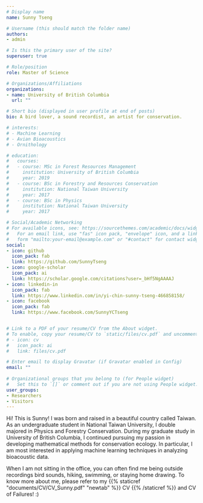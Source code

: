 ```yaml
---
# Display name
name: Sunny Tseng

# Username (this should match the folder name)
authors:
- admin

# Is this the primary user of the site?
superuser: true

# Role/position
role: Master of Science

# Organizations/Affiliations
organizations:
- name: University of British Columbia
  url: ""

# Short bio (displayed in user profile at end of posts)
bio: A bird lover, a sound recordist, an artist for conservation.

# interests:
# - Machine Learning
# - Avian Bioacoustics
# - Ornithology

# education:
#   courses:
#   - course: MSc in Forest Resources Management
#     institution: University of British Columbia
#     year: 2019
#   - course: BSc in Forestry and Resources Conservation
#     institution: National Taiwan University
#     year: 2017
#   - course: BSc in Physics
#     institution: National Taiwan University
#     year: 2017

# Social/Academic Networking
# For available icons, see: https://sourcethemes.com/academic/docs/widgets/#icons
#   For an email link, use "fas" icon pack, "envelope" icon, and a link in the
#   form "mailto:your-email@example.com" or "#contact" for contact widget.
social:
- icon: github
  icon_pack: fab
  link: https://github.com/SunnyTseng
- icon: google-scholar
  icon_pack: ai
  link: https://scholar.google.com/citations?user=_bHf5NgAAAAJ
- icon: linkedin-in
  icon_pack: fab
  link: https://www.linkedin.com/in/yi-chin-sunny-tseng-466858158/  
- icon: facebook
  icon_pack: fab
  link: https://www.facebook.com/SunnyYCTseng


# Link to a PDF of your resume/CV from the About widget.
# To enable, copy your resume/CV to `static/files/cv.pdf` and uncomment the lines below.  
# - icon: cv
#   icon_pack: ai
#   link: files/cv.pdf

# Enter email to display Gravatar (if Gravatar enabled in Config)
email: ""
  
# Organizational groups that you belong to (for People widget)
#   Set this to `[]` or comment out if you are not using People widget.  
user_groups:
- Researchers
- Visitors
---
```


Hi! This is Sunny! I was born and raised in a beautiful country called Taiwan. As an undergraduate student in National Taiwan University, I double majored in Physics and Forestry Conservation. During my graduate study in University of British Columbia, I continued pursuing my passion in developing mathematical methods for conservation ecology. In particular, I am most interested in applying machine learning techniques in analyzing bioacoustic data. 

When I am not sitting in the office, you can often find me being outside recordings bird sounds, hiking, swimming, or staying home drawing. To know more about me, please refer to my {{% staticref "documents/CV/CV_Sunny.pdf" "newtab" %}} CV {{% /staticref %}} and CV of Failures! :) 


